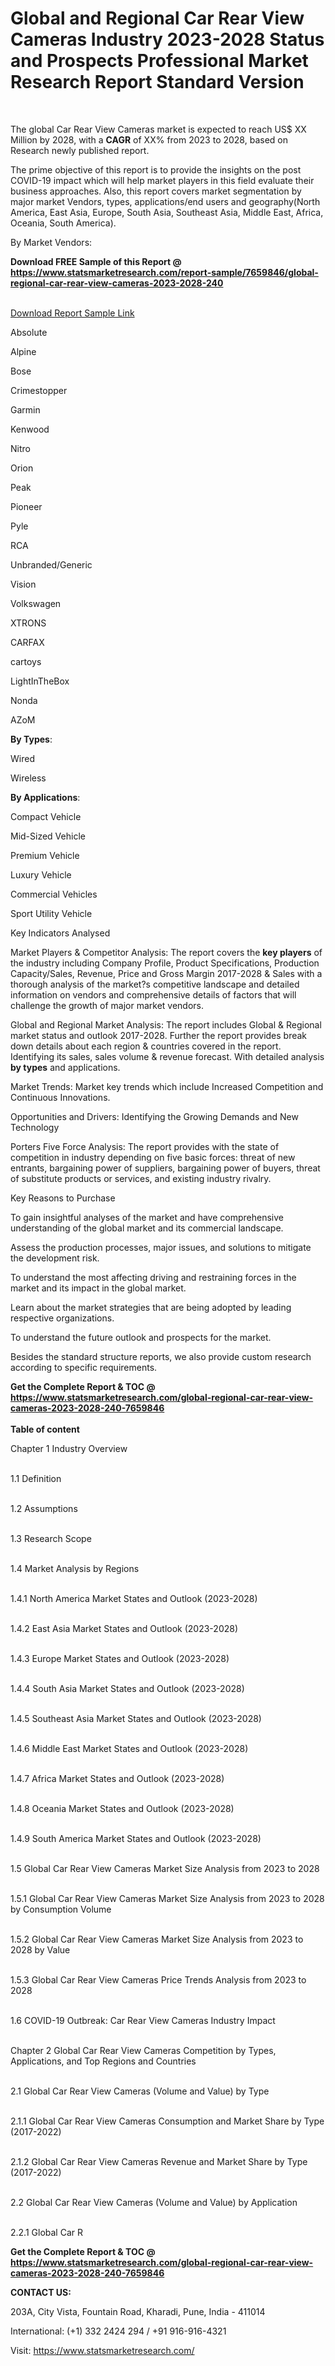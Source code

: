 <h1>Global and Regional Car Rear View Cameras Industry 2023-2028 Status and Prospects Professional Market Research Report Standard Version</h1><br/><p>The global Car Rear View Cameras market is expected to reach US$ XX Million by 2028, with a <strong>CAGR</strong> of XX% from 2023 to 2028, based on Research newly published report.</p><p>The prime objective of this report is to provide the insights on the post COVID-19 impact which will help market players in this field evaluate their business approaches. Also, this report covers market segmentation by major market Vendors, types, applications/end users and geography(North America, East Asia, Europe, South Asia, Southeast Asia, Middle East, Africa, Oceania, South America).</p><p>By Market Vendors:</p><div><b>Download FREE Sample of this Report @ <a href="https://www.statsmarketresearch.com/download-free-sample/7659846/global-regional-car-rear-view-cameras-2023-2028-240">https://www.statsmarketresearch.com/report-sample/7659846/global-regional-car-rear-view-cameras-2023-2028-240</a></b></div><br><p><a href="https://www.statsmarketresearch.com/download-free-sample/7659846/global-regional-car-rear-view-cameras-2023-2028-240">Download Report Sample Link</a></p><p>Absolute</p><p>Alpine</p><p>Bose</p><p>Crimestopper</p><p>Garmin</p><p>Kenwood</p><p>Nitro</p><p>Orion</p><p>Peak</p><p>Pioneer</p><p>Pyle</p><p>RCA</p><p>Unbranded/Generic</p><p>Vision</p><p>Volkswagen</p><p>XTRONS</p><p>CARFAX</p><p>cartoys</p><p>LightInTheBox</p><p>Nonda</p><p>AZoM</p><p><strong>By Types</strong>:</p><p>Wired</p><p>Wireless</p><p><strong><strong>By Applications</strong></strong>:</p><p>Compact Vehicle</p><p>Mid-Sized Vehicle</p><p>Premium Vehicle</p><p>Luxury Vehicle</p><p>Commercial Vehicles</p><p>Sport Utility Vehicle</p><p>Key Indicators Analysed</p><p>Market Players & Competitor Analysis: The report covers the <strong>key players</strong> of the industry including Company Profile, Product Specifications, Production Capacity/Sales, Revenue, Price and Gross Margin 2017-2028 & Sales with a thorough analysis of the market?s competitive landscape and detailed information on vendors and comprehensive details of factors that will challenge the growth of major market vendors.</p><p>Global and Regional Market Analysis: The report includes Global & Regional market status and outlook 2017-2028. Further the report provides break down details about each region & countries covered in the report. Identifying its sales, sales volume & revenue forecast. With detailed analysis <strong>by types</strong> and applications.</p><p>Market Trends: Market key trends which include Increased Competition and Continuous Innovations.</p><p>Opportunities and Drivers: Identifying the Growing Demands and New Technology</p><p>Porters Five Force Analysis: The report provides with the state of competition in industry depending on five basic forces: threat of new entrants, bargaining power of suppliers, bargaining power of buyers, threat of substitute products or services, and existing industry rivalry.</p><p>Key Reasons to Purchase</p><p>To gain insightful analyses of the market and have comprehensive understanding of the global market and its commercial landscape.</p><p>Assess the production processes, major issues, and solutions to mitigate the development risk.</p><p>To understand the most affecting driving and restraining forces in the market and its impact in the global market.</p><p>Learn about the market strategies that are being adopted by leading respective organizations.</p><p>To understand the future outlook and prospects for the market.</p><p>Besides the standard structure reports, we also provide custom research according to specific requirements.</p><div><b>Get the Complete Report & TOC @ <a href="https://www.statsmarketresearch.com/global-regional-car-rear-view-cameras-2023-2028-240-7659846">https://www.statsmarketresearch.com/global-regional-car-rear-view-cameras-2023-2028-240-7659846</a></b></div><br><b>Table of content</b><p>Chapter 1 Industry Overview<br />
 
 <br>1.1 Definition<br />
 
 <br>1.2 Assumptions<br />
 
 <br>1.3 Research Scope<br />
 
 <br>1.4 Market Analysis by Regions<br />
 
 <br>1.4.1 North America Market States and Outlook (2023-2028)<br />
 
 <br>1.4.2 East Asia Market States and Outlook (2023-2028)<br />
 
 <br>1.4.3 Europe Market States and Outlook (2023-2028)<br />
 
 <br>1.4.4 South Asia Market States and Outlook (2023-2028)<br />
 
 <br>1.4.5 Southeast Asia Market States and Outlook (2023-2028)<br />
 
 <br>1.4.6 Middle East Market States and Outlook (2023-2028)<br />
 
 <br>1.4.7 Africa Market States and Outlook (2023-2028)<br />
 
 <br>1.4.8 Oceania Market States and Outlook (2023-2028)<br />
 
 <br>1.4.9 South America Market States and Outlook (2023-2028)<br />
 
 <br>1.5 Global Car Rear View Cameras Market Size Analysis from 2023 to 2028<br />
 
 <br>1.5.1 Global Car Rear View Cameras Market Size Analysis from 2023 to 2028 by Consumption Volume<br />
 
 <br>1.5.2 Global Car Rear View Cameras Market Size Analysis from 2023 to 2028 by Value<br />
 
 <br>1.5.3 Global Car Rear View Cameras Price Trends Analysis from 2023 to 2028<br />
 
 <br>1.6 COVID-19 Outbreak: Car Rear View Cameras Industry Impact<br />
 
 <br>Chapter 2 Global Car Rear View Cameras Competition by Types, Applications, and Top Regions and Countries<br />
 
 <br>2.1 Global Car Rear View Cameras (Volume and Value) by Type<br />
 
 <br>2.1.1 Global Car Rear View Cameras Consumption and Market Share by Type (2017-2022)<br />
 
 <br>2.1.2 Global Car Rear View Cameras Revenue and Market Share by Type (2017-2022)<br />
 
 <br>2.2 Global Car Rear View Cameras (Volume and Value) by Application<br />
 
 <br>2.2.1 Global Car R<br><div><b>Get the Complete Report & TOC @ <a href="https://www.statsmarketresearch.com/global-regional-car-rear-view-cameras-2023-2028-240-7659846">https://www.statsmarketresearch.com/global-regional-car-rear-view-cameras-2023-2028-240-7659846</a></b></div></p>
 
 <b>CONTACT US:</b><br>
 
 203A, City Vista, Fountain Road, Kharadi, Pune, India - 411014 <br>
 
 International: (+1) 332 2424 294 / +91 916-916-4321<br>
 
 Visit: <a href="https://www.statsmarketresearch.com/">https://www.statsmarketresearch.com/</a>
 
 <br>